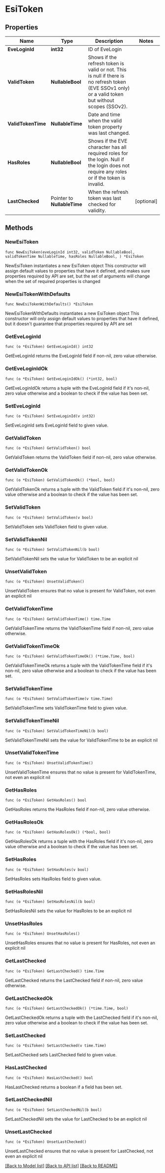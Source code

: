 # EsiToken

## Properties

Name | Type | Description | Notes
------------ | ------------- | ------------- | -------------
**EveLoginId** | **int32** | ID of EveLogin | 
**ValidToken** | **NullableBool** | Shows if the refresh token is valid or not.  This is null if there is no refresh token (EVE SSOv1 only) or a valid token but without scopes (SSOv2). | 
**ValidTokenTime** | **NullableTime** | Date and time when the valid token property was last changed. | 
**HasRoles** | **NullableBool** | Shows if the EVE character has all required roles for the login.  Null if the login does not require any roles or if the token is invalid. | 
**LastChecked** | Pointer to **NullableTime** | When the refresh token was last checked for validity. | [optional] 

## Methods

### NewEsiToken

`func NewEsiToken(eveLoginId int32, validToken NullableBool, validTokenTime NullableTime, hasRoles NullableBool, ) *EsiToken`

NewEsiToken instantiates a new EsiToken object
This constructor will assign default values to properties that have it defined,
and makes sure properties required by API are set, but the set of arguments
will change when the set of required properties is changed

### NewEsiTokenWithDefaults

`func NewEsiTokenWithDefaults() *EsiToken`

NewEsiTokenWithDefaults instantiates a new EsiToken object
This constructor will only assign default values to properties that have it defined,
but it doesn't guarantee that properties required by API are set

### GetEveLoginId

`func (o *EsiToken) GetEveLoginId() int32`

GetEveLoginId returns the EveLoginId field if non-nil, zero value otherwise.

### GetEveLoginIdOk

`func (o *EsiToken) GetEveLoginIdOk() (*int32, bool)`

GetEveLoginIdOk returns a tuple with the EveLoginId field if it's non-nil, zero value otherwise
and a boolean to check if the value has been set.

### SetEveLoginId

`func (o *EsiToken) SetEveLoginId(v int32)`

SetEveLoginId sets EveLoginId field to given value.


### GetValidToken

`func (o *EsiToken) GetValidToken() bool`

GetValidToken returns the ValidToken field if non-nil, zero value otherwise.

### GetValidTokenOk

`func (o *EsiToken) GetValidTokenOk() (*bool, bool)`

GetValidTokenOk returns a tuple with the ValidToken field if it's non-nil, zero value otherwise
and a boolean to check if the value has been set.

### SetValidToken

`func (o *EsiToken) SetValidToken(v bool)`

SetValidToken sets ValidToken field to given value.


### SetValidTokenNil

`func (o *EsiToken) SetValidTokenNil(b bool)`

 SetValidTokenNil sets the value for ValidToken to be an explicit nil

### UnsetValidToken
`func (o *EsiToken) UnsetValidToken()`

UnsetValidToken ensures that no value is present for ValidToken, not even an explicit nil
### GetValidTokenTime

`func (o *EsiToken) GetValidTokenTime() time.Time`

GetValidTokenTime returns the ValidTokenTime field if non-nil, zero value otherwise.

### GetValidTokenTimeOk

`func (o *EsiToken) GetValidTokenTimeOk() (*time.Time, bool)`

GetValidTokenTimeOk returns a tuple with the ValidTokenTime field if it's non-nil, zero value otherwise
and a boolean to check if the value has been set.

### SetValidTokenTime

`func (o *EsiToken) SetValidTokenTime(v time.Time)`

SetValidTokenTime sets ValidTokenTime field to given value.


### SetValidTokenTimeNil

`func (o *EsiToken) SetValidTokenTimeNil(b bool)`

 SetValidTokenTimeNil sets the value for ValidTokenTime to be an explicit nil

### UnsetValidTokenTime
`func (o *EsiToken) UnsetValidTokenTime()`

UnsetValidTokenTime ensures that no value is present for ValidTokenTime, not even an explicit nil
### GetHasRoles

`func (o *EsiToken) GetHasRoles() bool`

GetHasRoles returns the HasRoles field if non-nil, zero value otherwise.

### GetHasRolesOk

`func (o *EsiToken) GetHasRolesOk() (*bool, bool)`

GetHasRolesOk returns a tuple with the HasRoles field if it's non-nil, zero value otherwise
and a boolean to check if the value has been set.

### SetHasRoles

`func (o *EsiToken) SetHasRoles(v bool)`

SetHasRoles sets HasRoles field to given value.


### SetHasRolesNil

`func (o *EsiToken) SetHasRolesNil(b bool)`

 SetHasRolesNil sets the value for HasRoles to be an explicit nil

### UnsetHasRoles
`func (o *EsiToken) UnsetHasRoles()`

UnsetHasRoles ensures that no value is present for HasRoles, not even an explicit nil
### GetLastChecked

`func (o *EsiToken) GetLastChecked() time.Time`

GetLastChecked returns the LastChecked field if non-nil, zero value otherwise.

### GetLastCheckedOk

`func (o *EsiToken) GetLastCheckedOk() (*time.Time, bool)`

GetLastCheckedOk returns a tuple with the LastChecked field if it's non-nil, zero value otherwise
and a boolean to check if the value has been set.

### SetLastChecked

`func (o *EsiToken) SetLastChecked(v time.Time)`

SetLastChecked sets LastChecked field to given value.

### HasLastChecked

`func (o *EsiToken) HasLastChecked() bool`

HasLastChecked returns a boolean if a field has been set.

### SetLastCheckedNil

`func (o *EsiToken) SetLastCheckedNil(b bool)`

 SetLastCheckedNil sets the value for LastChecked to be an explicit nil

### UnsetLastChecked
`func (o *EsiToken) UnsetLastChecked()`

UnsetLastChecked ensures that no value is present for LastChecked, not even an explicit nil

[[Back to Model list]](../README.md#documentation-for-models) [[Back to API list]](../README.md#documentation-for-api-endpoints) [[Back to README]](../README.md)


